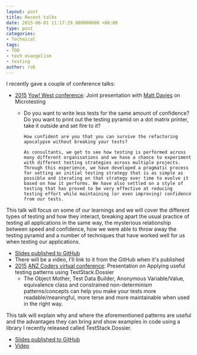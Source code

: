 ```yaml
---
layout: post
title: Recent talks
date: 2015-06-01 11:17:29.000000000 +08:00
type: post
categories:
- Technical
tags:
- TDD
- tech evangelism
- testing
author: rob
---
```



I recently gave a couple of conference talks:


- [2015](https://a.confui.com/public/conferences/54fae12ed02ecad6f60000a8/locations/54fae12ed02ecad6f60000a9/speakers?framehost=http%3A%2F%2Fwest.yowconference.com.au%2F) [Yow! West conference](http://west.yowconference.com.au/): Joint presentation with [Matt Davies](http://mdavies.net/) on Microtesting
  - Do you want to write less tests for the same amount of confidence?        Do you want to print out the testing pyramid on a dot matrix printer, take it outside and set fire to it?

        How confident are you that you can survive the refactoring apocalypse without breaking your tests?

        As consultants, we get to see how testing is performed across many different organisations and we have a chance to experiment with different testing strategies across multiple projects. Through this experience, we have developed a pragmatic process for setting an initial testing strategy that is as simple as possible and iterating on that strategy over time to evolve it based on how it performs. We have also settled on a style of testing that has proved to be very effective at reducing testing effort while maintaining (or even improving) confidence from our tests.

        

This talk will focus on some of our learnings and we will cover the different types of testing and how they interact, breaking apart the usual practice of testing all applications in the same way, the mysterious relationship between speed and confidence, how we were able to throw away the testing pyramid and a number of techniques that have worked well for us when testing our applications.
  - [Slides published to GitHub](https://github.com/MRCollective/MicrotestingPresentation)
  - There will be a video, I'll link to it from the GitHub when it's published
- [2015](https://www.crowdcast.io/e/anzcoders2015) [ANZ Coders virtual conference](http://www.anzcoders.com/): Presentation on Applying useful testing patterns using TestStack.Dossier
  - The Object Mother, Test Data Builder, Anonymous Variable/Value, equivalence class and constrained non-determinism patterns/concepts can help you make your tests more readable/meaningful, more terse and more maintainable when used in the right way.        

This talk will explain why and where the aforementioned patterns are useful and the advantages they can bring and show examples in code using a library I recently released called TestStack.Dossier.
  - [Slides published to GitHub](https://github.com/robdmoore/TestingPatternsWithDossierPresentation)
  - [Video](https://www.youtube.com/watch?v=CJSK8WhSA84)


